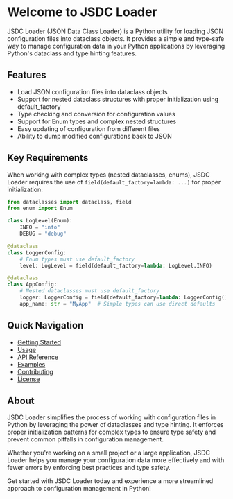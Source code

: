 # Welcome to JSDC Loader

JSDC Loader (JSON Data Class Loader) is a Python utility for loading JSON configuration files into dataclass objects. It provides a simple and type-safe way to manage configuration data in your Python applications by leveraging Python's dataclass and type hinting features.

## Features

* Load JSON configuration files into dataclass objects
* Support for nested dataclass structures with proper initialization using default_factory
* Type checking and conversion for configuration values
* Support for Enum types and complex nested structures
* Easy updating of configuration from different files
* Ability to dump modified configurations back to JSON

## Key Requirements

When working with complex types (nested dataclasses, enums), JSDC Loader requires the use of `field(default_factory=lambda: ...)` for proper initialization:

```python
from dataclasses import dataclass, field
from enum import Enum

class LogLevel(Enum):
    INFO = "info"
    DEBUG = "debug"

@dataclass
class LoggerConfig:
    # Enum types must use default_factory
    level: LogLevel = field(default_factory=lambda: LogLevel.INFO)

@dataclass
class AppConfig:
    # Nested dataclasses must use default_factory
    logger: LoggerConfig = field(default_factory=lambda: LoggerConfig())
    app_name: str = "MyApp"  # Simple types can use direct defaults
```

## Quick Navigation

* [Getting Started](getting-started.md)
* [Usage](usage.md)
* [API Reference](api-reference/)
* [Examples](examples/)
* [Contributing](contributing.md)
* [License](license.md)

## About

JSDC Loader simplifies the process of working with configuration files in Python by leveraging the power of dataclasses and type hinting. It enforces proper initialization patterns for complex types to ensure type safety and prevent common pitfalls in configuration management.

Whether you're working on a small project or a large application, JSDC Loader helps you manage your configuration data more effectively and with fewer errors by enforcing best practices and type safety.

Get started with JSDC Loader today and experience a more streamlined approach to configuration management in Python!
